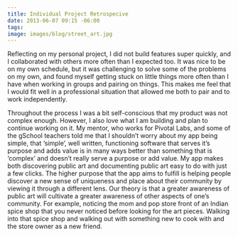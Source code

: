 ```yaml
---
title: Individual Project Retrospecive
date: 2013-06-07 09:15 -06:00
tags:
image: images/blog/street_art.jpg
---
```


Reflecting on my personal project, I did not build features super quickly, and I collaborated with others more often than I expected too.  It was nice to be on my own schedule, but it was challenging to solve some of the problems on my own, and found myself getting stuck on little things more often than I have when working in groups and pairing on things.  This makes me feel that I would fit well in a professional situation that allowed me both to pair and to work independently.

Throughout the process I was a bit self-conscious that my product was not complex enough.  However, I also love what I am building and plan to continue working on it.  My mentor, who works for Pivotal Labs, and some of the gSchool teachers told me that I shouldn’t worry about my app being simple, that ‘simple’, well written, functioning software that serves it’s purpose and adds value is in many ways better than something that is ‘complex’ and doesn’t really serve a purpose or add value.  My app makes both discovering public art and documenting public art easy to do with just a few clicks.  The higher purpose that the app aims to fulfill is helping people discover a new sense of uniqueness and place about their community by viewing it through a different lens.  Our theory is that a greater awareness of public art will cultivate a greater awareness of other aspects of one’s community.  For example, noticing the mom and pop store front of an Indian spice shop that you never noticed before looking for the art pieces.  Walking into that spice shop and walking out with something new to cook with and the store owner as a new friend.



